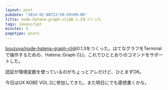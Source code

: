 ```yaml
---
layout: post
pubdate: "2014-02-08T23:59:59+09:00"
title: node-hatena-graph-cli@0.1.3をつくった
tags: javascript
minutes: 3
pagetype: posts
---
```

[bouzuya/node-hatena-graph-cli][]@0.1.3をつくった。はてなグラフをTerminalで操作するための、Hatena::Graph CLI。これでひととおりのコマンドをサポートした。

認証が環境変数を使っているのがちょっとアレだけど、ひとまずOK。

今日はUX KOBE VOL.2に参加してきた。また明日にでも感想書くかな。

[bouzuya/node-hatena-graph-cli]: https://github.com/bouzuya/node-hatena-graph-cli
